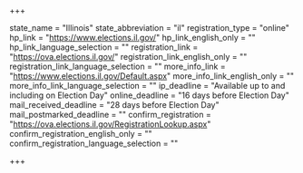 +++

state_name = "Illinois"
state_abbreviation = "il"
registration_type = "online"
hp_link = "https://www.elections.il.gov/"
hp_link_english_only = ""
hp_link_language_selection = ""
registration_link = "https://ova.elections.il.gov/"
registration_link_english_only = ""
registration_link_language_selection = ""
more_info_link = "https://www.elections.il.gov/Default.aspx"
more_info_link_english_only = ""
more_info_link_language_selection = ""
ip_deadline = "Available up to and including on Election Day"
online_deadline = "16 days before Election Day"
mail_received_deadline = "28 days before Election Day"
mail_postmarked_deadline = ""
confirm_registration = "https://ova.elections.il.gov/RegistrationLookup.aspx"
confirm_registration_english_only = ""
confirm_registration_language_selection = ""

+++